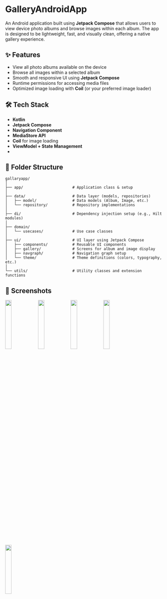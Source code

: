 # GalleryAndroidApp
An Android application built using **Jetpack Compose** that allows users to view device photo albums and browse images within each album. The app is designed to be lightweight, fast, and visually clean, offering a native gallery experience.

## ✨ Features

- View all photo albums available on the device  
- Browse all images within a selected album  
- Smooth and responsive UI using **Jetpack Compose**  
- Runtime permissions for accessing media files  
- Optimized image loading with **Coil** (or your preferred image loader)

## 🛠️ Tech Stack

- **Kotlin**
- **Jetpack Compose**
- **Navigation Component**
- **MediaStore API**
- **Coil** for image loading
- **ViewModel + State Management**
- 
## 📂 Folder Structure

```
gallaryapp/
│
├── app/                      # Application class & setup
│
├── data/                     # Data layer (models, repositories)
│   ├── model/                # Data models (Album, Image, etc.)
│   └── repository/           # Repository implementations
│
├── di/                       # Dependency injection setup (e.g., Hilt modules)
│
├── domain/                  
│   └── usecases/             # Use case classes
│
├── ui/                       # UI layer using Jetpack Compose
│   ├── components/           # Reusable UI components
│   ├── gallery/              # Screens for album and image display
│   ├── navgraph/             # Navigation graph setup
│   └── theme/                # Theme definitions (colors, typography, etc.)
│
└── utils/                    # Utility classes and extension functions
```
## 📸 Screenshots

<img src="https://github.com/user-attachments/assets/1100831c-9bbb-4eea-a52b-11ccc50aab1ae" width="20%" />
<img src="https://github.com/user-attachments/assets/93385a14-eaa5-4ccf-a818-f23ae57b868a" width="20%" />
<img src="https://github.com/user-attachments/assets/cc41066c-a1db-4bc6-a6be-33ab3620ffc8" width="20%" />
<img src="https://github.com/user-attachments/assets/5239673f-e1e5-4418-9877-4f01f1239b77" width="20%" />
<img src="https://github.com/user-attachments/assets/a3bd6223-47c4-4d19-bc5c-a4c664befa08" width="20%" />
